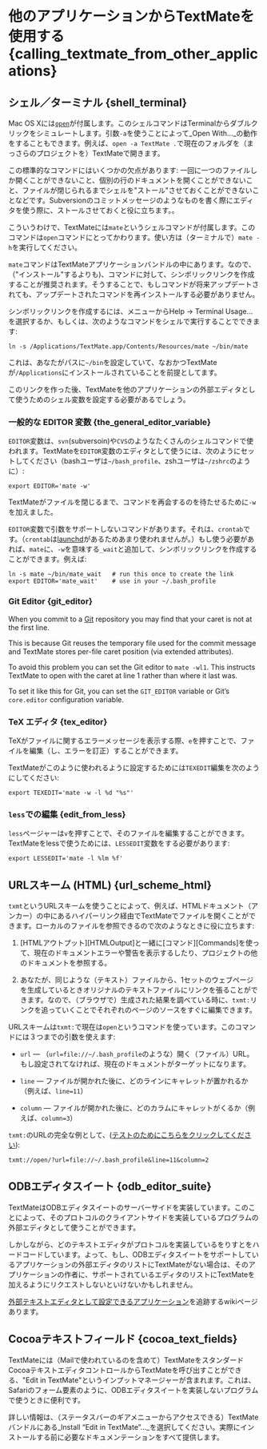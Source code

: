 # 他のアプリケーションからTextMateを使用する {calling_textmate_from_other_applications}

## シェル／ターミナル {shell_terminal}

Mac OS Xには[`open`](http://developer.apple.com/documentation/Darwin/Reference/ManPages/man1/open.1.html)が付属します。このシェルコマンドはTerminalからダブルクリックをシミュレートします。引数`-a`を使うことによって_Open With…_の動作をすることもできます。例えば、`open -a TextMate .`で現在のフォルダを（まっさらのプロジェクトを）TextMateで開きます。

この標準的なコマンドにはいくつかの欠点があります: 一回に一つのファイルしか開くことができないこと、個別の行のドキュメントを開くことができないこと、ファイルが閉じられるまでシェルを"ストール"させておくことができないことなどです。Subversionのコミットメッセージのようなものを書く際にエディタを使う際に、ストールさせておくと役に立ちます。。

こういうわけで、TextMateには`mate`というシェルコマンドが付属します。このコマンドは`open`コマンドにとってかわります。使い方は（ターミナルで）`mate -h`を実行してください。

`mate`コマンドはTextMateアプリケーションバンドルの中にあります。なので、（"インストール"するよりも)、コマンドに対して、シンボリックリンクを作成することが推奨されます。そうすることで、もしコマンドが将来アップデートされても、アップデートされたコマンドを再インストールする必要がありません。

シンボリックリンクを作成するには、メニューからHelp &#x2192; Terminal Usage… を選択するか、もしくは、次のようなコマンドをシェルで実行することでできます:

    
    ln -s /Applications/TextMate.app/Contents/Resources/mate ~/bin/mate

これは、あなたがパスに`~/bin`を設定していて、なおかつTextMateが`/Applications`にインストールされていることを前提としてます。

このリンクを作った後、TextMateを他のアプリケーションの外部エディタとして使うためのシェル変数を設定する必要があるでしょう。

### 一般的な EDITOR 変数 {the_general_editor_variable}


`EDITOR`変数は、`svn`(subversoin)や`CVS`のようなたくさんのシェルコマンドで使われます。TextMateを`EDITOR`変数のエディタとして使うには、次のようにセットしてください（bashユーザは`~/bash_profile`、zshユーザは`~/zshrc`のように）:
    
    export EDITOR='mate -w'

TextMateがファイルを閉じるまで、コマンドを再会するのを待たせるために`-w`を加えました。

`EDITOR`変数で引数をサポートしないコマンドがあります。それは、`crontab`です。（`crontab`は[launchd](http://developer.apple.com/documentation/Darwin/Reference/ManPages/man8/launchd.8.html)があるためあまり使われませんが。）もし使う必要があれば、`mate`に、`-w`を意味する`_wait`と追加して、シンボリックリンクを作成することができます。例えば:
    
    ln -s mate ~/bin/mate_wait   # run this once to create the link
    export EDITOR='mate_wait'    # use in your ~/.bash_profile

### Git Editor {git_editor}

When you commit to a [Git][] repository you may find that your caret is not at the first line.

This is because Git reuses the temporary file used for the commit message and TextMate stores per-file caret position (via extended attributes).

To avoid this problem you can set the Git editor to `mate -wl1`. This instructs TextMate to open with the caret at line 1 rather than where it last was.

To set it like this for Git, you can set the `GIT_EDITOR` variable or Git’s `core.editor` configuration variable.

[Git]: http://git.or.cz/ "Git - Fast Version Control System"

### TeX エディタ {tex_editor}

TeXがファイルに関するエラーメッセージを表示する際、`e`を押すことで、ファイルを編集（し、エラーを訂正）することができます。

TextMateがこのように使われるように設定するためには`TEXEDIT`編集を次のようにしてください:

    export TEXEDIT='mate -w -l %d "%s"'

### `less`での編集 {edit_from_less}

`less`ページャーは`v`を押すことで、そのファイルを編集することができます。TextMateをlessで使うためには、`LESSEDIT`変数をする必要があります:

    
    export LESSEDIT='mate -l %lm %f'


## URLスキーム (HTML) {url_scheme_html}

`txmt`というURLスキームを使うことによって、例えば、HTMLドキュメント（アンカー）の中にあるハイパーリンク経由でTextMateでファイルを開くことができます。ローカルのファイルを参照できるので次のようなときに役に立ちます:

 1. [HTMLアウトプット][HTMLOutput]と一緒に[コマンド][Commands]を使って、現在のドキュメントエラーや警告を表示するしたり、プロジェクトの他のドキュメントを参照する。

 2. あなたが、同じような（テキスト）ファイルから、1セットのウェブページを生成しているときオリジナルのテキストファイルにリンクを張ることができます。なので、（ブラウザで）生成された結果を調べている時に、`txmt:`リンクを追っていくことでそれぞれのページのソースをすぐに編集できます。

URLスキームは`txmt:`で現在は`open`というコマンドを使っています。このコマンドには３つまでの引数を使えます:

 * `url` — （`url=file://~/.bash_profile`のような）開く（ファイル）URL。もし設定されてなければ、現在のドキュメントがターゲットになります。

 * `line` — ファイルが開かれた後に、どのラインにキャレットが置かれるか（例えば、`line=11`）
 
 * `column` — ファイルが開かれた後に、どのカラムにキャレットがくるか（例えば、`column=3`）

`txmt:`のURLの完全な例として、([テストのためにこちらをクリックしてください](txmt://open/?url=file://~/.bash_profile&line=11&column=2)):

    txmt://open/?url=file://~/.bash_profile&line=11&column=2

## ODBエディタスイート {odb_editor_suite}

TextMateはODBエディタスイートのサーバーサイドを実装しています。このことによって、そのプロトコルのクライアントサイドを実装しているプログラムの外部エディタとして使うことができます。

しかしながら、どのテキストエディタがプロトコルを実装しているをりすとをハードコードしています。よって、もし、ODBエディタスイートをサポートしているアプリケーションの外部エディタのリストにTextMateがない場合は、そのアプリケーションの作者に、サポートされているエディタのリストにTextMateを加えるようにリクエストしないといけないかもしれません。

[外部テキストエディタとして設定できるアプリケーション](http://macromates.com/wiki/Main/TextMateAwarePrograms)を追跡するwikiページあります。

## Cocoaテキストフィールド {cocoa_text_fields}

TextMateには（Mailで使われているのを含めて）TextMateをスタンダードCocoaテキストエディタコントロールからTextMateを呼び出すことができる、"Edit in TextMate"というインプットマネージャーが含まれます。これは、Safariのフォーム要素のように、ODBエディタスイートを実装しないプログラムで使うときに便利です。

詳しい情報は、（ステータスバーのギアメニューからアクセスできる）TextMateバンドルにある_Install “Edit in TextMate”…_を選択してください。実際にインストールする前に必要なドキュメンテーションをすべて提供します。